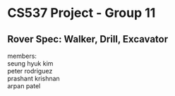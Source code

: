 # CS537 Project - Group 11  
## Rover Spec: Walker, Drill, Excavator
members:  
seung hyuk kim  
peter rodriguez  
prashant krishnan  
arpan patel  


